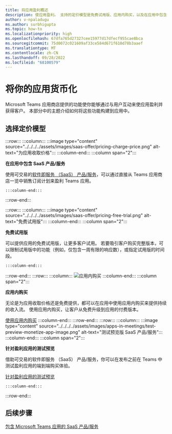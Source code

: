 ```yaml
---
title: 将应用盈利概述
description: 使应用盈利。 支持的定价模型是免费试用版、应用内购买，以及在应用中包含 SaaS 产品/服务。
author: v-npaladugu
ms.author: surbhigupta
ms.topic: how-to
ms.localizationpriority: high
ms.openlocfilehash: 67dfa765d27327cee15977d17dfecf955cae8bca
ms.sourcegitcommit: 75d0072c021609af33ce584d671f610d78b3aaef
ms.translationtype: MT
ms.contentlocale: zh-CN
ms.lasthandoff: 09/28/2022
ms.locfileid: "68100579"
---
```

# <a name="monetize-your-app"></a>将你的应用货币化

Microsoft Teams 应用商店提供的功能使你能够通过与用户互动来使应用盈利并获得客户。 本部分中的主题介绍如何将这些功能构建到应用中。
 
## <a name="choose-a-pricing-model"></a>选择定价模型

:::row:::
    :::column:::
        :::image type="content" source="../../../../assets/images/saas-offer/pricing-charge-price.png" alt-text="为应用收取价格":::
    :::column-end:::
    :::column span="2":::

**在应用中包含 SaaS 产品/服务**

使用可交易的[软件即服务 （SaaS） 产品/服务](~/concepts/deploy-and-publish/appsource/prepare/include-saas-offer.md)，可以通过直接从 Teams 应用商店一览中销售订阅计划来盈利 Teams 应用。

    :::column-end:::
:::row-end:::

:::row:::
    :::column:::
     :::image type="content" source="../../../../assets/images/saas-offer/pricing-free-trial.png" alt-text="免费试用版":::
    :::column-end:::
    :::column span="2":::

**免费试用版**

可以提供应用的免费试用版，让更多客户试用。 若要吸引客户购买完整版本，可以限制试用版中的功能（例如，仅包含一周有限的响应数），或指定试用版的时间段。

    :::column-end:::
:::row-end:::
:::row:::
    :::column:::
        ![应用内购买](~/assets/images/saas-offer/pricing-in-app-purchases.png)
    :::column-end:::
    :::column span="2":::

**应用内购买**

无论是为应用收取价格还是免费提供，都可以在应用中使用应用内购买来提供持续的收入流。 使用应用内购买，让客户从免费升级到应用的付费版本。

[使用应用内购买](~/concepts/deploy-and-publish/appsource/prepare/in-app-purchase-flow.md)
    :::column-end:::
:::row-end:::
:::row:::
    :::column:::
        :::image type="content" source="../../../../assets/images/apps-in-meetings/test-preview-monetize-app-image.png" alt-text="测试预览版 SaaS 产品/服务":::
    :::column-end:::
    :::column span="2":::

**针对盈利应用的测试预览**

借助可交易的软件即服务 （SaaS） 产品/服务，你可以在发布之前在 Teams 中测试盈利应用的端到端购买体验。

[针对盈利应用的测试预览](Test-preview-for-monetized-apps.md)

    :::column-end:::
:::row-end:::

## <a name="next-step"></a>后续步骤

[包含 Microsoft Teams 应用的 SaaS 产品/服务](~/concepts/deploy-and-publish/appsource/prepare/include-saas-offer.md)
